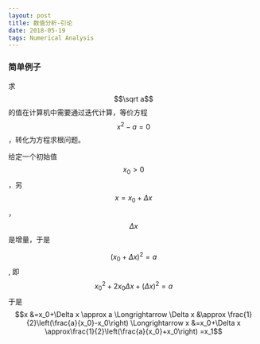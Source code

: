```yaml
---
layout: post
title: 数值分析-引论
date: 2018-05-19
tags: Numerical Analysis
---
```

### 简单例子

求$$\sqrt a$$的值在计算机中需要通过迭代计算，等价方程$$x^2-a=0$$，转化为方程求根问题。

给定一个初始值$$x_0>0$$，另$$x=x_0+\Delta x$$，$$\Delta x$$是增量，于是

$$(x_0+\Delta x)^2 = a$$, 即 $$x_0^2 + 2x_0\Delta x +(\Delta x)^2 =a$$
于是$$x &=x_0+\Delta x \approx a 
\Longrightarrow \Delta x &\approx \frac{1}{2}\left(\frac{a}{x_0}-x_0\right)
\Longrightarrow x &=x_0+\Delta x \approx\frac{1}{2}\left(\frac{a}{x_0}+x_0\right) =x_1$$


